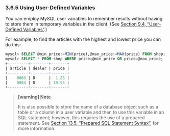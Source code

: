 ### 3.6.5 Using User-Defined Variables

You can employ MySQL user variables to remember results without having to store them in temporary variables in the client. (See [Section 9.4, “User-Defined Variables”](https://dev.mysql.com/doc/refman/8.0/en/user-variables.html).)

For example, to find the articles with the highest and lowest price you can do this:

```sql
mysql> SELECT @min_price:=MIN(price),@max_price:=MAX(price) FROM shop;
mysql> SELECT * FROM shop WHERE price=@min_price OR price=@max_price;
+---------+--------+-------+
| article | dealer | price |
+---------+--------+-------+
|    0003 | D      |  1.25 |
|    0004 | D      | 19.95 |
+---------+--------+-------+
```

> **[warning] Note**
>
>It is also possible to store the name of a database object such as a table or a column in a user variable and then to use this variable in an SQL statement; however, this requires the use of a prepared statement. See [Section 13.5, “Prepared SQL Statement Syntax”](https://dev.mysql.com/doc/refman/8.0/en/sql-syntax-prepared-statements.html), for more information.